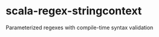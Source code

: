 scala-regex-stringcontext
=========================

Parameterized regexes with compile-time syntax validation
